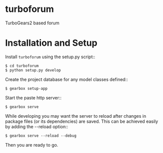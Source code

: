 turboforum
==========

TurboGears2 based forum

Installation and Setup
======================

Install ``turboforum`` using the setup.py script::

    $ cd turboforum
    $ python setup.py develop

Create the project database for any model classes defined::

    $ gearbox setup-app

Start the paste http server::

    $ gearbox serve

While developing you may want the server to reload after changes in package files (or its dependencies) are saved. This can be achieved easily by adding the --reload option::

    $ gearbox serve --reload --debug

Then you are ready to go.
